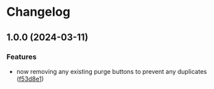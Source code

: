 # Changelog

## 1.0.0 (2024-03-11)


### Features

* now removing any existing purge buttons to prevent any duplicates ([f53d8e1](https://github.com/murolem/cosmoteer-wiki-purge-page-button-gadget/commit/f53d8e1cede31c7e8a1e41b5a99ce39e0f126c3c))
